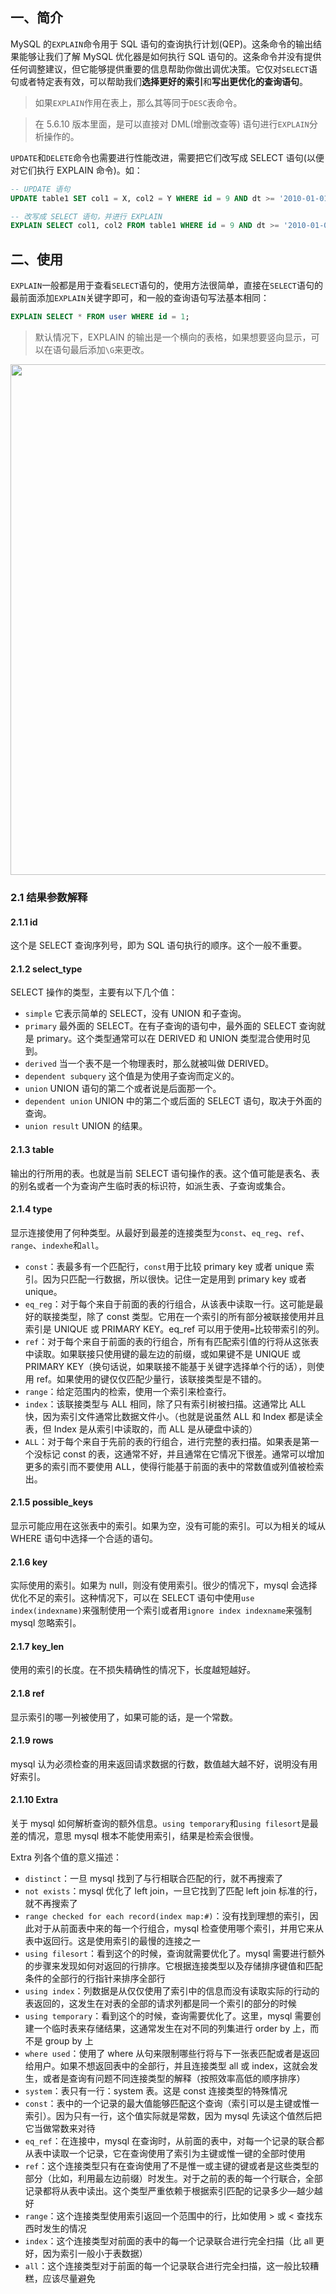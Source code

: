 ## 一、简介

MySQL 的`EXPLAIN`命令用于 SQL 语句的查询执行计划(QEP)。这条命令的输出结果能够让我们了解 MySQL 优化器是如何执行 SQL 语句的。这条命令并没有提供任何调整建议，但它能够提供重要的信息帮助你做出调优决策。它仅对`SELECT`语句或者特定表有效，可以帮助我们**选择更好的索引**和**写出更优化的查询语句**。

> 如果`EXPLAIN`作用在表上，那么其等同于`DESC`表命令。

> 在 5.6.10 版本里面，是可以直接对 DML(增删改查等) 语句进行`EXPLAIN`分析操作的。

`UPDATE`和`DELETE`命令也需要进行性能改进，需要把它们改写成 SELECT 语句(以便对它们执行 EXPLAIN 命令)。如：

```sql
-- UPDATE 语句
UPDATE table1 SET col1 = X, col2 = Y WHERE id = 9 AND dt >= '2010-01-01';

-- 改写成 SELECT 语句，并进行 EXPLAIN
EXPLAIN SELECT col1, col2 FROM table1 WHERE id = 9 AND dt >= '2010-01-01';
```

## 二、使用

`EXPLAIN`一般都是用于查看`SELECT`语句的，使用方法很简单，直接在`SELECT`语句的最前面添加`EXPLAIN`关键字即可，和一般的查询语句写法基本相同：

```sql
EXPLAIN SELECT * FROM user WHERE id = 1;
```

> 默认情况下，EXPLAIN 的输出是一个横向的表格，如果想要竖向显示，可以在语句最后添加`\G`来更改。

<img src="http://cnd.qiniu.lin07ux.cn/markdown/1473954724661.png" width="817"/>

### 2.1 结果参数解释

#### 2.1.1 id

这个是 SELECT 查询序列号，即为 SQL 语句执行的顺序。这个一般不重要。

#### 2.1.2 select_type

SELECT 操作的类型，主要有以下几个值：

* `simple`  它表示简单的 SELECT，没有 UNION 和子查询。
* `primary` 最外面的 SELECT。在有子查询的语句中，最外面的 SELECT 查询就是 primary。这个类型通常可以在 DERIVED 和 UNION 类型混合使用时见到。
* `derived` 当一个表不是一个物理表时，那么就被叫做 DERIVED。
* `dependent subquery` 这个值是为使用子查询而定义的。
* `union`   UNION 语句的第二个或者说是后面那一个。
* `dependent union` UNION 中的第二个或后面的 SELECT 语句，取决于外面的查询。
* `union result`    UNION 的结果。

#### 2.1.3 table

输出的行所用的表。也就是当前 SELECT 语句操作的表。这个值可能是表名、表的别名或者一个为查询产生临时表的标识符，如派生表、子查询或集合。

#### 2.1.4 type

显示连接使用了何种类型。从最好到最差的连接类型为`const`、`eq_reg`、`ref`、`range`、`indexhe`和`all`。

* `const`：表最多有一个匹配行，`const`用于比较 primary key 或者 unique 索引。因为只匹配一行数据，所以很快。记住一定是用到 primary key 或者 unique。
* `eq_reg`：对于每个来自于前面的表的行组合，从该表中读取一行。这可能是最好的联接类型，除了 const 类型。它用在一个索引的所有部分被联接使用并且索引是 UNIQUE 或 PRIMARY KEY。eq_ref 可以用于使用`=`比较带索引的列。
* `ref`：对于每个来自于前面的表的行组合，所有有匹配索引值的行将从这张表中读取。如果联接只使用键的最左边的前缀，或如果键不是 UNIQUE 或 PRIMARY KEY（换句话说，如果联接不能基于关键字选择单个行的话），则使用 ref。如果使用的键仅仅匹配少量行，该联接类型是不错的。
* `range`：给定范围内的检索，使用一个索引来检查行。
* `index`：该联接类型与 ALL 相同，除了只有索引树被扫描。这通常比 ALL 快，因为索引文件通常比数据文件小。（也就是说虽然 ALL 和 Index 都是读全表，但 Index 是从索引中读取的，而 ALL 是从硬盘中读的）
* `ALL`：对于每个来自于先前的表的行组合，进行完整的表扫描。如果表是第一个没标记 const 的表，这通常不好，并且通常在它情况下很差。通常可以增加更多的索引而不要使用 ALL，使得行能基于前面的表中的常数值或列值被检索出。

#### 2.1.5 possible_keys

显示可能应用在这张表中的索引。如果为空，没有可能的索引。可以为相关的域从 WHERE 语句中选择一个合适的语句。

#### 2.1.6 key

实际使用的索引。如果为 null，则没有使用索引。很少的情况下，mysql 会选择优化不足的索引。这种情况下，可以在 SELECT 语句中使用`use index(indexname)`来强制使用一个索引或者用`ignore index indexname`来强制 mysql 忽略索引。

#### 2.1.7 key_len

使用的索引的长度。在不损失精确性的情况下，长度越短越好。

#### 2.1.8 ref

显示索引的哪一列被使用了，如果可能的话，是一个常数。

#### 2.1.9 rows

mysql 认为必须检查的用来返回请求数据的行数，数值越大越不好，说明没有用好索引。

#### 2.1.10 Extra

关于 mysql 如何解析查询的额外信息。`using temporary`和`using filesort`是最差的情况，意思 mysql 根本不能使用索引，结果是检索会很慢。

Extra 列各个值的意义描述：

* `distinct`：一旦 mysql 找到了与行相联合匹配的行，就不再搜索了
* `not exists`：mysql 优化了 left join，一旦它找到了匹配 left join 标准的行，就不再搜索了
* `range checked for each record(index map:#)`：没有找到理想的索引，因此对于从前面表中来的每一个行组合，mysql 检查使用哪个索引，并用它来从表中返回行。这是使用索引的最慢的连接之一
* `using filesort`：看到这个的时候，查询就需要优化了。mysql 需要进行额外的步骤来发现如何对返回的行排序。它根据连接类型以及存储排序键值和匹配条件的全部行的行指针来排序全部行
* `using index`：列数据是从仅仅使用了索引中的信息而没有读取实际的行动的表返回的，这发生在对表的全部的请求列都是同一个索引的部分的时候
* `using temporary`：看到这个的时候，查询需要优化了。这里，mysql 需要创建一个临时表来存储结果，这通常发生在对不同的列集进行 order by 上，而不是 group by 上
* `where used`：使用了 where 从句来限制哪些行将与下一张表匹配或者是返回给用户。如果不想返回表中的全部行，并且连接类型 all 或 index，这就会发生，或者是查询有问题不同连接类型的解释（按照效率高低的顺序排序）
* `system`：表只有一行：system 表。这是 const 连接类型的特殊情况
* `const`：表中的一个记录的最大值能够匹配这个查询（索引可以是主键或惟一索引）。因为只有一行，这个值实际就是常数，因为 mysql 先读这个值然后把它当做常数来对待
* `eq_ref`：在连接中，mysql 在查询时，从前面的表中，对每一个记录的联合都从表中读取一个记录，它在查询使用了索引为主键或惟一键的全部时使用
* `ref`：这个连接类型只有在查询使用了不是惟一或主键的键或者是这些类型的部分（比如，利用最左边前缀）时发生。对于之前的表的每一个行联合，全部记录都将从表中读出。这个类型严重依赖于根据索引匹配的记录多少—越少越好
* `range`：这个连接类型使用索引返回一个范围中的行，比如使用 > 或 < 查找东西时发生的情况
* `index`：这个连接类型对前面的表中的每一个记录联合进行完全扫描（比 all 更好，因为索引一般小于表数据）
* `all`：这个连接类型对于前面的每一个记录联合进行完全扫描，这一般比较糟糕，应该尽量避免



